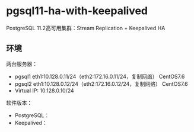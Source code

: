 # pgsql11-ha-with-keepalived
PostgreSQL 11.2高可用集群：Stream Replication + Keepalived HA

## 环境

两台服务器：

- pgsql1  eth1:10.128.0.11/24（eth2:172.16.0.11/24，复制网络） CentOS7.6
- pgsql2  eth1:10.128.0.12/24（eth2:172.16.0.12/24，复制网络） CentOS7.6
- Virtual IP: 10.128.0.10/24

软件版本：

- PostgreSQL：
- Keepalived：


